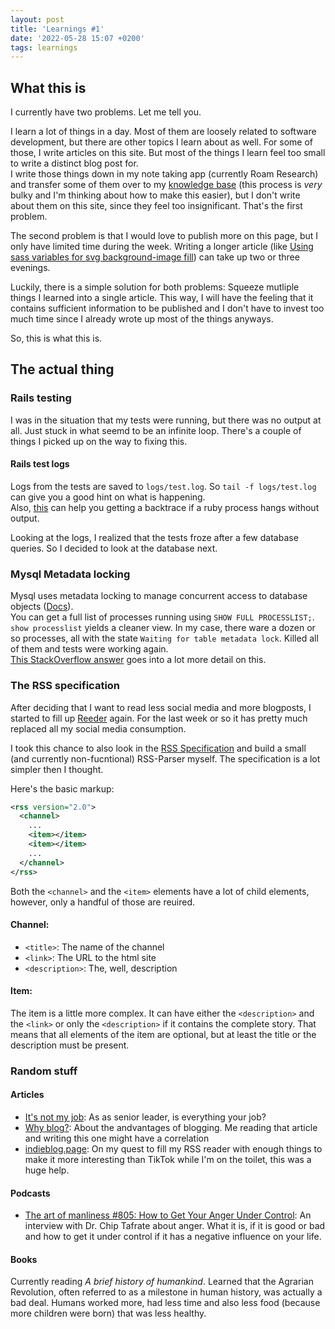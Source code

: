 ```yaml
---
layout: post
title: 'Learnings #1'
date: '2022-05-28 15:07 +0200'
tags: learnings
---
```


## What this is

I currently have two problems. Let me tell you.

I learn a lot of things in a day. Most of them are loosely related to software development, but there are other topics I learn about as well. For some of those, I write articles on this site. But most of the things I learn feel too small to write a distinct blog post for.  
I write those things down in my note taking app (currently Roam Research) and transfer some of them over to my [knowledge base](https://wiki.christianpoplawski.de) (this process is _very_ bulky and I'm thinking about how to make this easier), but I don't write about them on this site, since they feel too insignificant. That's the first problem.

The second problem is that I would love to publish more on this page, but I only have limited time during the week. Writing a longer article (like [Using sass variables for svg background-image fill](https://christianpoplawski.de/blog/2022/sass-background-svg-escape-color)) can take up two or three evenings.

Luckily, there is a simple solution for both problems: Squeeze mutliple things I learned into a single article. This way, I will have the feeling that it contains sufficient information to be published and I don't have to invest too much time since I already wrote up most of the things anyways.

So, this is what this is.

## The actual thing

### Rails testing

I was in the situation that my tests were running, but there was no output at all. Just stuck in what seemd to be an infinite loop. There's a couple of things I picked up on the way to fixing this.

#### Rails test logs

Logs from the tests are saved to `logs/test.log`. So `tail -f logs/test.log` can give you a good hint on what is happening.  
Also, [this](https://makandracards.com/makandra/75416-how-to-get-a-backtrace-if-rspec-or-any-other-ruby-process-hangs-with-no-output) can help you getting a backtrace if a ruby process hangs without output.

Looking at the logs, I realized that the tests froze after a few database queries. So I decided to look at the database next.

### Mysql Metadata locking

Mysql uses metadata locking to manage concurrent access to database objects ([Docs](https://dev.mysql.com/doc/refman/8.0/en/metadata-locking.html)).  
You can get a full list of processes running using `SHOW FULL PROCESSLIST;`.  
`show processlist` yields a cleaner view. In my case, there ware a dozen or so processes, all with the state `Waiting for table metadata lock`. Killed all of them and tests were working again.  
[This StackOverflow answer](https://stackoverflow.com/questions/19801139/mysql-permanently-getting-waiting-for-table-metadata-lock/60357929#60357929) goes into a lot more detail on this.

### The RSS specification

After deciding that I want to read less social media and more blogposts, I started to fill up [Reeder](https://reederapp.com/) again. For the last week or so it has pretty much replaced all my social media consumption.

I took this chance to also look in the [RSS Specification](https://validator.w3.org/feed/docs/rss2.html) and build a small (and currently non-fucntional) RSS-Parser myself. The specification is a lot simpler then I thought.

Here's the basic markup:

```xml
<rss version="2.0">
  <channel>
    ...
    <item></item>
    <item></item>
    ...
  </channel>
</rss>
```

Both the `<channel>` and the `<item>` elements have a lot of child elements, however, only a handful of those are reuired.

#### Channel:

- `<title>`: The name of the channel
- `<link>`: The URL to the html site
- `<description>`: The, well, description

#### Item:

The item is a little more complex. It can have either the `<description>` and the `<link>` or only the `<description>` if it contains the complete story. That means that all elements of the item are optional, but at least the title or the description must be present.

### Random stuff

#### Articles

- [It's not my job](https://blog.dbsmasher.com/2022/05/24/not-my-job.html): As as senior leader, is everything your job?
- [Why blog?](https://cagrimmett.com/thoughts/2022/04/26/why-blog/): About the andvantages of blogging. Me reading that article and writing this one might have a correlation
- [indieblog.page](https://indieblog.page/): On my quest to fill my RSS reader with enough things to make it more interesting than TikTok while I'm on the toilet, this was a huge help.

#### Podcasts

- [The art of manliness #805: How to Get Your Anger Under Control](https://www.artofmanliness.com/character/behavior/how-to-get-your-anger-under-control-podcast/): An interview with Dr. Chip Tafrate about anger. What it is, if it is good or bad and how to get it under control if it has a negative influence on your life.

#### Books

Currently reading _A brief history of humankind_. Learned that the Agrarian Revolution, often referred to as a milestone in human history, was actually a bad deal. Humans worked more, had less time and also less food (because more children were born) that was less healthy.
